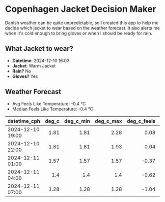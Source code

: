 
# Copenhagen Jacket Decision Maker

Danish weather can be quite unpredictable, so I created this app to help me decide which jacket to wear based on the weather forecast. 
It also alerts me when it's cold enough to bring gloves or when I should be ready for rain.

## What Jacket to wear?

- **Datetime**: 2024-12-10 16:03
- **Jacket**: Warm Jacket
- **Rain?** No
- **Gloves?** Yes

## Weather Forecast
- Avg Feels Like Temperature: -0.4 °C
- Median Feels Like Temperature: -0.4 °C

| datetime_cph     |   deg_c |   deg_c_min |   deg_c_max |   deg_c_feels | weather   | wind   | rain   |
|:-----------------|--------:|------------:|------------:|--------------:|:----------|:-------|:-------|
| 2024-12-10 19:00 |    1.81 |        1.81 |        2.28 |          0.08 | Clouds    | Low    | None   |
| 2024-12-10 22:00 |    1.81 |        1.81 |        1.93 |          0.04 | Clouds    | Low    | None   |
| 2024-12-11 01:00 |    1.57 |        1.57 |        1.57 |         -0.37 | Clear     | Low    | None   |
| 2024-12-11 04:00 |    1.4  |        1.4  |        1.4  |         -0.62 | Clouds    | Low    | None   |
| 2024-12-11 07:00 |    1.28 |        1.28 |        1.28 |         -1.04 | Clouds    | Low    | None   |
        